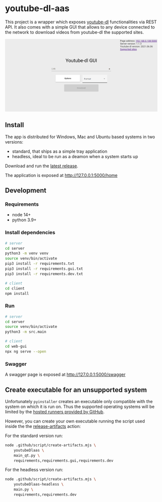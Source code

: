 # youtube-dl-aas

This project is a wrapper which exposes [youtube-dl](https://github.com/ytdl-org/youtube-dl) functionalities via REST API. It also comes with a simple GUI that allows to any device connected to the network to download videos from youtube-dl the supported sites. 

![homescreen](readme-resources/home.png)

## Install

The app is distributed for Windows, Mac and Ubuntu based systems in two versions:
- standard, that ships as a simple tray application
- headless, ideal to be run as a deamon when a system starts up

Download and run the [latest release](https://github.com/FlamingTuri/youtube-dl-aas/releases/latest).

The application is exposed at http://127.0.0.1:5000/home

## Development

### Requirements

- node 14+
- python 3.9+

### Install dependencies

```bash
# server
cd server
python3 -m venv venv
source venv/bin/activate
pip3 install -r requirements.txt
pip3 install -r requirements.gui.txt
pip3 install -r requirements.dev.txt
```

```bash
# client
cd client
npm install
```

### Run

```bash
# server
cd server
source venv/bin/activate
python3 -m src.main
```

```bash
# client
cd web-gui
npx ng serve --open
```

### Swagger

A swagger page is exposed at http://127.0.0.1:5000/swagger

## Create executable for an unsupported system

Unfortunately `pyinstaller` creates an executable only compatible with the system on which it is run on. Thus the supported operating systems will be limited by the [hosted runners provided by GitHub](https://docs.github.com/en/actions/using-github-hosted-runners/about-github-hosted-runners).

However, you can create your own executable running the script used inside the the [release-artifacts](.github/workflows/release-artifacts.yml) action:

For the standard version run:
```bash
node .github/script/create-artifacts.mjs \
    youtubeDlaas \
    main_qt.py \
    requirements,requirements.gui,requirements.dev
```

For the headless version run:
```bash
node .github/script/create-artifacts.mjs \
    youtubeDlaas-headless \
    main.py \
    requirements,requirements.dev
```
